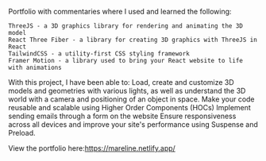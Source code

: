 Portfolio with commentaries where I used and learned the following:

    ThreeJS - a 3D graphics library for rendering and animating the 3D model
    React Three Fiber - a library for creating 3D graphics with ThreeJS in React
    TailwindCSS - a utility-first CSS styling framework
    Framer Motion - a library used to bring your React website to life with animations 

With this project, I have been able to:
    Load, create and customize 3D models and geometries with various lights, as well as understand the 3D world with a camera and positioning of an object in space.
    Make your code reusable and scalable using Higher Order Components (HOCs)
    Implement sending emails through a form on the website
    Ensure responsiveness across all devices and improve your site's performance using Suspense and Preload.

View the portfolio here:https://mareline.netlify.app/
